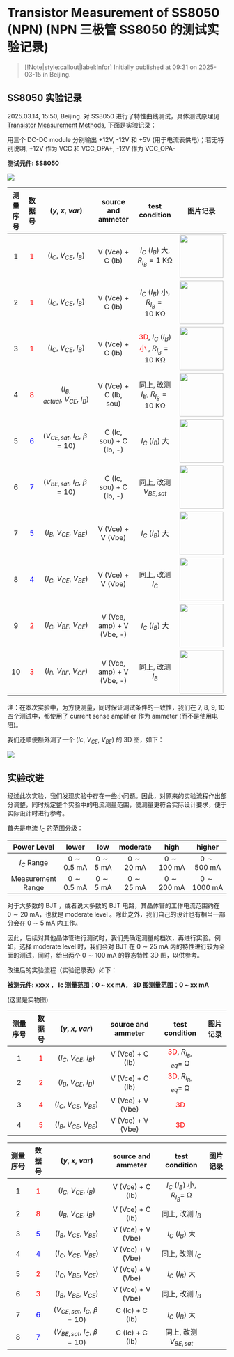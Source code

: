# Transistor Measurement of SS8050 (NPN) (NPN 三极管 SS8050 的测试实验记录)

> [!Note|style:callout|label:Infor]
> Initially published at 09:31 on 2025-03-15 in Beijing.


## SS8050 实验记录

2025.03.14, 15:50, Beijing. 对 SS8050 进行了特性曲线测试，具体测试原理见 [Transistor Measurement Methods](<Blogs/Electronics/Transistor Measurement Methods.md>), 下面是实验记录：

用三个 DC-DC module 分别输出 +12V, -12V 和 +5V (用于电流表供电)；若无特别说明, +12V 作为 VCC 和 VCC_OPA+, -12V 作为 VCC_OPA-


<div class='center'>

**测试元件: SS8050**

<div class="center"><img src="https://imagebank-0.oss-cn-beijing.aliyuncs.com/VS-PicGo/2025-03-14-19-37-09_Transistor Measurement Methods.png"/></div>

| 测量序号 | 数据号 | $(y,\ x,\ var)$ | source and ammeter | test condition | 图片记录 |
|:-:|:-:|:-:|:-:|:-:|:-:|
 | 1  | <span style='color:red'> 1 </span> | $(I_C,\ V_{CE},\ I_B)$ | V (Vce) + C (Ib) | $I_C\ (I_B)$ 大, $R_{I_B} = 1\ \mathrm{K\Omega}$ | <div class="center"><img width=100px src="https://imagebank-0.oss-cn-beijing.aliyuncs.com/VS-PicGo/2025-03-14-18-06-47_Transistor Measurement Methods.png"/></div> |
 | 2  | <span style='color:red'> 1 </span> | $(I_C,\ V_{CE},\ I_B)$ | V (Vce) + C (Ib)| $I_C\ (I_B)$ 小, $R_{I_B} = 10\ \mathrm{K\Omega}$ | <div class="center"><img width=100px src="https://imagebank-0.oss-cn-beijing.aliyuncs.com/VS-PicGo/2025-03-14-18-11-29_Transistor Measurement Methods.png"/></div> |
 | 3  | <span style='color:red'> 1 </span> | $(I_C,\ V_{CE},\ I_B)$ | V (Vce) + C (Ib) | <span style='color:red'> 3D</span>, $I_C\ (I_B)$ <span style='color:red'> 小 </span>, $R_{I_B} = 10\ \mathrm{K\Omega}$ | <div class="center"><img width=100px src="https://imagebank-0.oss-cn-beijing.aliyuncs.com/VS-PicGo/2025-03-14-18-12-00_Transistor Measurement Methods.png"/></div> |
 | 4  | <span style='color:red'> 8 </span> | $(I_{B, actual},\ V_{CE},\ I_B)$ | V (Vce) + C (Ib, sou) | 同上, 改测 $I_{B}$, $R_{I_B} = 10\ \mathrm{K\Omega}$ | <div class="center"><img width=100px src="https://imagebank-0.oss-cn-beijing.aliyuncs.com/VS-PicGo/2025-03-14-18-13-37_Transistor Measurement Methods.png"/></div> |
 | 5  | <span style='color:blue'> 6 </span> | $(V_{CE, sat},\ I_C,\ \beta=10)$ | C (Ic, sou) + C (Ib, -) | $I_C\ (I_B)$ 大| <div class="center"><img width=100px src="https://imagebank-0.oss-cn-beijing.aliyuncs.com/VS-PicGo/2025-03-14-18-22-51_Transistor Measurement Methods.png"/></div> |
 | 6 | <span style='color:blue'> 7 </span> | $(V_{BE, sat},\ I_C,\ \beta=10)$ |  C (Ic, sou) + C (Ib, -) | 同上, 改测 $V_{BE, sat}$ | <div class="center"><img width=100px src="https://imagebank-0.oss-cn-beijing.aliyuncs.com/VS-PicGo/2025-03-14-18-24-14_Transistor Measurement Methods.png"/></div> |
 | 7  | <span style='color:blue'> 5 </span> | $(I_B,\ V_{CE},\ V_{BE})$ | V (Vce) + V (Vbe) | $I_C\ (I_B)$ 大| <div class="center"><img width=100px src="https://imagebank-0.oss-cn-beijing.aliyuncs.com/VS-PicGo/2025-03-14-19-23-26_Transistor Measurement Methods.png"/></div> |
 | 8  | <span style='color:blue'> 4 </span> | $(I_C,\ V_{CE},\ V_{BE})$ | V (Vce) + V (Vbe) | 同上, 改测 $I_{C}$ | <div class="center"><img width=100px src="https://imagebank-0.oss-cn-beijing.aliyuncs.com/VS-PicGo/2025-03-14-19-24-58_Transistor Measurement Methods.png"/></div> |
 | 9  | <span style='color:red'> 2 </span> | $(I_C,\ V_{BE},\ V_{CE})$ | V (Vce, amp) + V (Vbe, -) |  $I_C\ (I_B)$ 大 | <div class="center"><img width=100px src="https://imagebank-0.oss-cn-beijing.aliyuncs.com/VS-PicGo/2025-03-14-19-30-31_Transistor Measurement Methods.png"/></div> |
 | 10 | <span style='color:red'> 3 </span> | $(I_B,\ V_{BE},\ V_{CE})$ | V (Vce, amp) + V (Vbe, -) | 同上, 改测 $I_{B}$ | <div class="center"><img width=100px src="https://imagebank-0.oss-cn-beijing.aliyuncs.com/VS-PicGo/2025-03-14-19-31-27_Transistor Measurement Methods.png"/></div> |
</div>

注：在本次实验中，为方便测量，同时保证测试条件的一致性，我们在 7, 8, 9, 10 四个测试中，都使用了 current sense amplifier 作为 ammeter (而不是使用电阻)。

我们还顺便额外测了一个 $(Ic,\ V_{CE},\ V_{BE})$ 的 3D 图，如下：
<!-- <div class="center"><img src="https://imagebank-0.oss-cn-beijing.aliyuncs.com/VS-PicGo/2025-03-14-19-17-40_Transistor Measurement Methods.png"/></div>
 -->
<div class="center"><img src="https://imagebank-0.oss-cn-beijing.aliyuncs.com/VS-PicGo/2025-03-14-19-26-47_Transistor Measurement Methods.png"/></div>


## 实验改进

经过此次实验，我们发现实验中存在一些小问题。因此，对原来的实验流程作出部分调整，同时规定整个实验中的电流测量范围，使测量更符合实际设计要求，便于实际设计时进行参考。

首先是电流 $I_C$ 的范围分级：

<div class='center'>

| Power Level | lower | low | moderate | high | higher |
|:-:|:-:|:-:|:-:|:-:|:-:|
 | $I_C$ Range | $0 \sim 0.5 \ \mathrm{mA}$ | $0 \sim 5 \ \mathrm{mA}$ | $0 \sim 20 \ \mathrm{mA}$ | $0 \sim 100 \ \mathrm{mA}$ | $0 \sim 500 \ \mathrm{mA}$ |
 | Measurement Range | $0 \sim 0.5 \ \mathrm{mA}$ | $0 \sim 5 \ \mathrm{mA}$ | $0 \sim 25 \ \mathrm{mA}$ | $0 \sim 200 \ \mathrm{mA}$ | $0 \sim 1000 \ \mathrm{mA}$ |
</div>

对于大多数的 BJT ，或者说大多数的 BJT 电路，其晶体管的工作电流范围约在 $0 \sim 20 \ \mathrm{mA}$，也就是 moderate level 。除此之外，我们自己的设计也有相当一部分会在 $0 \sim 5 \ \mathrm{mA}$ 内工作。

因此，后续对其他晶体管进行测试时，我们先确定测量的档次，再进行实验。例如，选择 moderate level 时，我们会对 BJT 在  $0 \sim 25 \ \mathrm{mA}$ 内的特性进行较为全面的测试，同时，给出两个 $0 \sim 100 \ \mathrm{mA}$ 的静态特性 3D 图，以供参考。

改进后的实验流程（实验记录表）如下：


<div class='center'>

**被测元件: xxxx ， Ic 测量范围：0 \~ xx mA， 3D 图测量范围：0 \~ xx mA**

(这里是实物图)

| 测量序号 | 数据号 | $(y,\ x,\ var)$ | source and ammeter | test condition | 图片记录 |
|:-:|:-:|:-:|:-:|:-:|:-:|
 | 1  | <span style='color:red'> 1 </span> | $(I_C,\ V_{CE},\ I_B)$ | V (Vce) + C (Ib) | <span style='color:red'> 3D</span>, $R_{I_B,eq} = \ \mathrm{\Omega}$ |  |
 | 2  | <span style='color:red'> 2 </span> | $(I_B,\ V_{CE},\ I_B)$ | V (Vce) + C (Ib) | <span style='color:red'> 3D</span>, $R_{I_B,eq} = \ \mathrm{\Omega}$ |  |
 | 3  | <span style='color:red'> 4 </span> | $(I_C,\ V_{CE},\ V_{BE})$ | V (Vce) + V (Vbe) | <span style='color:red'> 3D</span> |  |
 | 4  | <span style='color:red'> 5 </span> | $(I_B,\ V_{CE},\ V_{BE})$ | V (Vce) + V (Vbe) | <span style='color:red'> 3D</span> |  |

</div>

<div class='center'>

| 测量序号 | 数据号 | $(y,\ x,\ var)$ | source and ammeter | test condition | 图片记录 |
|:-:|:-:|:-:|:-:|:-:|:-:|
 | 1  | <span style='color:red'> 1 </span> | $(I_C,\ V_{CE},\ I_B)$ | V (Vce) + C (Ib)| $I_C\ (I_B)$ 小, $R_{I_B} = \ \mathrm{\Omega}$ |  |
 | 2  | <span style='color:red'> 8 </span> | $(I_{B},\ V_{CE},\ I_B)$ | V (Vce) + C (Ib) | 同上, 改测 $I_{B}$ |  |
 | 3  | <span style='color:blue'> 5 </span> | $(I_B,\ V_{CE},\ V_{BE})$ | V (Vce) + V (Vbe) | $I_C\ (I_B)$ 大 |  |
 | 4  | <span style='color:blue'> 4 </span> | $(I_C,\ V_{CE},\ V_{BE})$ | V (Vce) + V (Vbe) | 同上, 改测 $I_{C}$ |  |
 | 5  | <span style='color:red'> 2 </span> | $(I_C,\ V_{BE},\ V_{CE})$ | V (Vce) + V (Vbe) |  $I_C\ (I_B)$ 大 |  |
 | 6  | <span style='color:red'> 3 </span> | $(I_B,\ V_{BE},\ V_{CE})$ | V (Vce) + V (Vbe) | 同上, 改测 $I_{B}$ |  |
 | 7  | <span style='color:blue'> 6 </span> | $(V_{CE, sat},\ I_C,\ \beta=10)$ | C (Ic) + C (Ib) | $I_C\ (I_B)$ 大 |  |
 | 8 | <span style='color:blue'> 7 </span> | $(V_{BE, sat},\ I_C,\ \beta=10)$ | C (Ic) + C (Ib) | 同上, 改测 $V_{BE, sat}$ |  |
</div>



